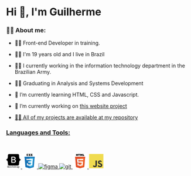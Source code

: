 <h1>Hi 👋, I'm Guilherme</h1>
<h3>🕵️‍♂️ About me:</h3>

- 👨‍🎨 Front-end Developer in training.

- 👨‍💼 I'm 19 years old and I live in Brazil

- 👨‍💻 I currently working in the information technology department in the Brazilian Army.

- 👨‍🎓 Graduating in Analysis and Systems Development

- 🌱 I’m currently learning HTML, CSS and Javascript.

- 🔭 I’m currently working on <a href="https://github.com/gmedeiros-dev/projeto-orlando-city-site/tree/main">this website project

- 👨‍💻 All of my projects are available at <a href="https://github.com/gmedeiros-dev?tab=repositories">my repository

<h3 align="left">Languages and Tools:</h3>
<br>
<p align="left"> <a href="https://getbootstrap.com" target="_blank" rel="noreferrer"> <img src="https://raw.githubusercontent.com/devicons/devicon/master/icons/bootstrap/bootstrap-plain-wordmark.svg" alt="bootstrap" width="40" height="40"/> </a> <a href="https://www.w3schools.com/css/" target="_blank" rel="noreferrer"> <img src="https://raw.githubusercontent.com/devicons/devicon/master/icons/css3/css3-original-wordmark.svg" alt="css3" width="40" height="40"/> </a> <a href="https://www.figma.com/" target="_blank" rel="noreferrer"> <img src="https://www.vectorlogo.zone/logos/figma/figma-icon.svg" alt="figma" width="40" height="40"/> </a> <a href="https://git-scm.com/" target="_blank" rel="noreferrer"> <img src="https://www.vectorlogo.zone/logos/git-scm/git-scm-icon.svg" alt="git" width="40" height="40"/> </a> <a href="https://www.w3.org/html/" target="_blank" rel="noreferrer"> <img src="https://raw.githubusercontent.com/devicons/devicon/master/icons/html5/html5-original-wordmark.svg" alt="html5" width="40" height="40"/> </a> <a href="https://developer.mozilla.org/en-US/docs/Web/JavaScript" target="_blank" rel="noreferrer"> <img src="https://raw.githubusercontent.com/devicons/devicon/master/icons/javascript/javascript-original.svg" alt="javascript" width="40" height="40"/> </a> </p>
